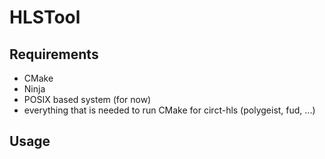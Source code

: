 # HLSTool


## Requirements
- CMake
- Ninja
- POSIX based system (for now)
- everything that is needed to run CMake for circt-hls (polygeist, fud, ...)

## Usage
